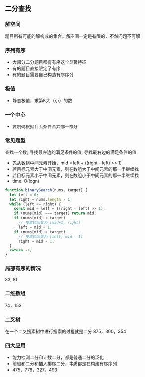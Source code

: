 ## 二分查找

### 解空间
题目所有可能的解构成的集合。解空间一定是有限的，不然问题不可解

### 序列有序
* 大部分二分题目都有有序这个显著特征
* 有的题目直接限定了有序
* 有的题目需要自己构造有序序列

### 极值
* 静态极值，求第K大（小）的数

### 一个中心
* 要明确根据什么条件舍弃哪一部分

### 常见题型
查找一个数; 寻找最左边的满足条件的值; 寻找最右边的满足条件的值
* 先从数组中间元素开始，mid = left + ((right - left) >> 1)
* 若目标元素大于中间元素，则在数组大于中间元素的那一半继续找
* 若目标元素小于中间元素，则在数组小于中间元素的那一半继续找
* time: O(logn)
```javascript
function binarySearch(nums, target) {
  let left = 0;
  let right = nums.length - 1;
  while (left <= right) {
    const mid = left + ((right - left) >> 1);
    if (nums[mid] === target) return mid;
    if (nums[mid] < target)
      // 搜索区间变为 [mid+1, right]
      left = mid + 1;
    if (nums[mid] > target)
      // 搜索区间变为 [left, mid - 1]
      right = mid - 1;
  }
  return -1;
}
```

### 局部有序的情况
33, 81

### 二维数组
74，153

### 二叉树
在一个二叉搜索树中进行搜索的过程就是二分
875，300，354

### 四大应用
* 能力检测二分和计数二分，都是普通二分的泛化
* 前缀和二分和插入排序二分，本质都是在构建有序序列
* 475，778，327，493
